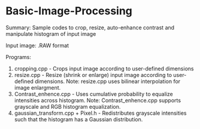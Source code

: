 # Basic-Image-Processing
Summary: Sample codes to crop, resize, auto-enhance contrast and manipulate histogram of input image

Input image: .RAW format

Programs: 
1) cropping.cpp - Crops input image according to user-defined dimensions
2) resize.cpp - Resize (shrink or enlarge) input image according to user-defined dimensions. 
Note: resize.cpp uses bilinear interpolation for image enlargment.
3) Contrast_enhence.cpp - Uses cumulative probability to equalize intensities across histogram. 
Note: Contrast_enhence.cpp supports grayscale and RGB histogram equalization. 
4) gaussian_transform.cpp + Pixel.h - Redistributes grayscale intensities such that the histogram has a Gaussian distribution.
